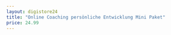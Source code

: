```yaml
---
layout: digistore24
title: "Online Coaching persönliche Entwicklung Mini Paket"
price: 24.99
---
```


